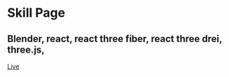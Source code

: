 # Skill Page
## Blender, react, react three fiber, react three drei, three.js, 
[Live](https://skill-kappa.vercel.app/)
